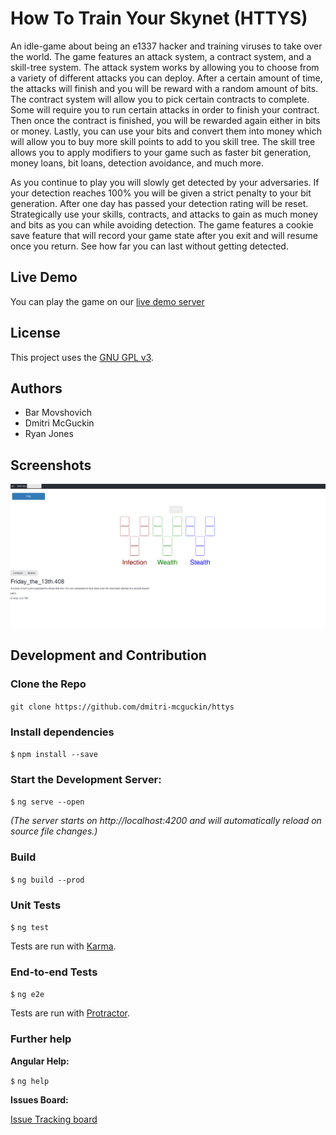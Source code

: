 # How To Train Your Skynet (HTTYS)

An idle-game about being an e1337 hacker and training viruses to take over the world. The game features an attack system, a contract system, and a skill-tree system.
The attack system works by allowing you to choose from a variety of different attacks you can deploy. After a certain amount of time, the attacks will finish and you will be reward with a random amount of bits. The contract system will allow you to pick certain contracts to complete. Some will require you to run certain attacks in order to finish your contract. Then once the contract is finished, you will be rewarded again either in bits or money. Lastly, you can use your bits and convert them into money which will allow you to buy more skill points to add to you skill tree. The skill tree allows you to apply modifiers to your game such as faster bit generation, money loans, bit loans, detection avoidance, and much more.

As you continue to play you will slowly get detected by your adversaries. If your detection reaches 100% you will be given a strict penalty to your bit generation. After one day has passed your detection rating will be reset. Strategically use your skills, contracts, and attacks to gain as much money and bits as you can while avoiding detection. The game features a cookie save feature that will record your game state after you exit and will resume once you return. See how far you can last without getting detected.  

## Live Demo

You can play the game on our [live demo server](https://httys.mandatoryfun.xyz)

## License

This project uses the [GNU GPL v3](LICENSE).

## Authors

* Bar Movshovich
* Dmitri McGuckin
* Ryan Jones

## Screenshots

![Skill Tree](docs/1.png)


## Development and Contribution

### Clone the Repo

`git clone https://github.com/dmitri-mcguckin/httys`


### Install dependencies

`$` `npm install --save`

### Start the Development Server:

`$` `ng serve --open`

*(The server starts on http://localhost:4200 and will automatically reload on source file changes.)*

### Build

`$` `ng build --prod`

### Unit Tests

`$` `ng test`

Tests are run with [Karma](https://karma-runner.github.io).

### End-to-end Tests

`$` `ng e2e`

Tests are run with [Protractor](http://www.protractortest.org/).

### Further help

**Angular Help:**

`$` `ng help`


**Issues Board:**

[Issue Tracking board](https://github.com/dmitri-mcguckin/httys/issues)
